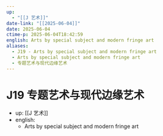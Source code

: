 ```yaml
---
up:
  - "[[J 艺术]]"
date-link: "[[2025-06-04]]"
date: 2025-06-04
ctime-p: 2025-06-04T18:42:59
english: Arts by special subject and modern fringe art
aliases:
  - J19 - Arts by special subject and modern fringe art
  - Arts by special subject and modern fringe art
  - 专题艺术与现代边缘艺术
---
```


# J19 专题艺术与现代边缘艺术

- up: [[J 艺术]]
- english:
	- Arts by special subject and modern fringe art
